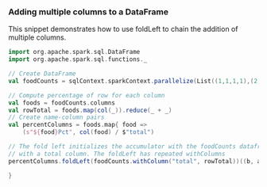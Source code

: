 



### Adding multiple columns to a DataFrame

This snippet demonstrates how to use foldLeft to chain the
addition of multiple columns.
```scala
import org.apache.spark.sql.DataFrame
import org.apache.spark.sql.functions._

// Create DataFrame
val foodCounts = sqlContext.sparkContext.parallelize(List((1,1,1,1),(2,4,8,16),(3,9,27,81))).toDF("hamburgers", "hotdogs", "chips", "onion dip")

// Compute percentage of row for each column
val foods = foodCounts.columns
val rowTotal = foods.map(col(_)).reduce(_ + _)
// Create name-column pairs
val percentColumns = foods.map{ food =>
    (s"${food}Pct", col(food) / $"total") 

// The fold left initializes the accumulator with the foodCounts dataframe
// with a total column. The foldLeft has repeated withColumns
percentColumns.foldLeft(foodCounts.withColumn("total", rowTotal))((b, a) => b.withColumn(a._1, a._2)).show

}
```




